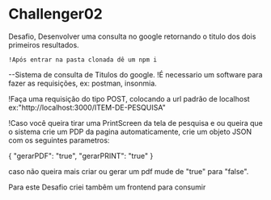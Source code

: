 # Challenger02
Desafio, Desenvolver uma consulta no google retornando o titulo dos dois primeiros resultados.
 
    !Após entrar na pasta clonada dê um npm i
	 
  --Sistema de consulta de Titulos do google.
  !É necessario um software para fazer as requisições, ex: postman, insonmia.
     
       
  !Faça uma requisição do tipo POST, colocando a url padrão de localhost
  ex:"http://localhost:3000/ITEM-DE-PESQUISA"
  
  !Caso você queira tirar uma PrintScreen da tela de pesquisa e ou queira que o sistema crie um PDP
  da pagina automaticamente, crie um objeto JSON com os seguintes parametros:
   
  {
	      "gerarPDF": "true", 
	      "gerarPRINT": "true"
  } 

 caso não queira mais criar ou gerar um pdf mude de "true" para "false".
 
 
 Para este Desafio criei tambêm um frontend para consumir
